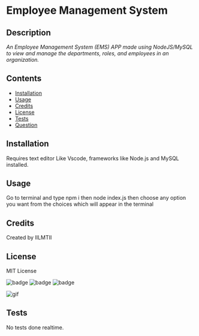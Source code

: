 # Employee Management System

## Description

*An Employee Management System (EMS) APP made using NodeJS/MySQL to view and manage the departments, roles, and employees in an organization.*

## Contents

* [Installation](#installation)
* [Usage](#usage)
* [Credits](#credits)
* [License](#license)
* [Tests](#tests)
* [Question](#question)
                 
## Installation

Requires text editor Like Vscode, frameworks like Node.js and MySQL installed.
                
## Usage

Go to terminal and type npm i then node index.js then choose any option you want from the choices which will appear in the terminal

## Credits
 
Created by IILMTII

## License

MIT License 

![badge](https://img.shields.io/badge/License-MIT-yellowgreen)
![badge](https://img.shields.io/badge/dependencies-upto%20date-ff69b4)
![badge](https://img.shields.io/badge/Version-v1.0.0-blue)

![gif](https://media.giphy.com/media/UQlfYQugD7rmccwlv9/giphy.gif )

                
## Tests

No tests done realtime. 
           
              